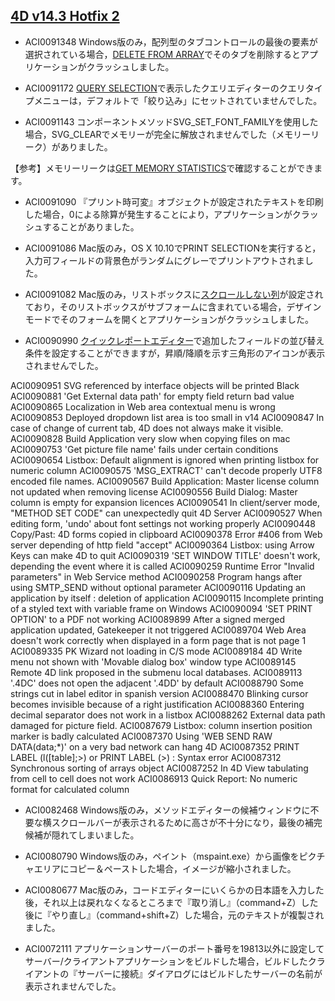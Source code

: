 [4D v14.3 Hotfix 2](http://forums.4d.fr/Post/FR/15945962/1/15945963)
---
* ACI0091348 Windows版のみ，配列型のタブコントロールの最後の要素が選択されている場合，[DELETE FROM ARRAY](http://doc.4d.com/4Dv14/4D/14.3/DELETE-FROM-ARRAY.301-1697569.ja.html)でそのタブを削除するとアプリケーションがクラッシュしました。

* ACI0091172 [QUERY SELECTION](http://doc.4d.com/4Dv14/4D/14.3/QUERY-SELECTION.301-1697129.ja.html)で表示したクエリエディターのクエリタイプメニューは，デフォルトで「絞り込み」にセットされていませんでした。

* ACI0091143 コンポーネントメソッドSVG_SET_FONT_FAMILYを使用した場合，SVG_CLEARでメモリーが完全に解放されませんでした（メモリーリーク）がありました。

【参考】メモリーリークは[GET MEMORY STATISTICS](http://doc.4d.com/4Dv14/4D/14.3/GET-MEMORY-STATISTICS.301-1696594.ja.html)で確認することができます。

* ACI0091090 『プリント時可変』オブジェクトが設定されたテキストを印刷した場合，0による除算が発生することにより，アプリケーションがクラッシュすることがありました。

* ACI0091086 Mac版のみ，OS X 10.10でPRINT SELECTIONを実行すると，入力可フィールドの背景色がランダムにグレーでプリントアウトされました。

* ACI0091082 Mac版のみ，リストボックスに[スクロールしない列](http://doc.4d.com/4Dv14/4D/14.3/List-box-specific-properties.300-1705526.ja.html)が設定されており，そのリストボックスがサブフォームに含まれている場合，デザインモードでそのフォームを開くとアプリケーションがクラッシュしました。

* ACI0090990 [クイックレポートエディター](http://doc.4d.com/4Dv14/4D/14.3/Sorting-report-records.300-1705505.ja.html)で追加したフィールドの並び替え条件を設定することができますが，昇順/降順を示す三角形のアイコンが表示されませんでした。

ACI0090951 SVG referenced by interface objects will be printed Black
ACI0090881 'Get External data path' for empty field return bad value
ACI0090865 Localization in Web area contextual menu is wrong
ACI0090853 Deployed dropdown list area is too small in v14
ACI0090847 In case of change of current tab, 4D does not always make it visible.
ACI0090828 Build Application very slow when copying files on mac
ACI0090753 'Get picture file name' fails under certain conditions
ACI0090654 Listbox: Default alignment is ignored when printing listbox for numeric column
ACI0090575 'MSG_EXTRACT' can't decode properly UTF8 encoded file names.
ACI0090567 Build Application: Master license column not updated when removing license
ACI0090556 Build Dialog: Master column is empty for expansion licences
ACI0090541 In client/server mode, "METHOD SET CODE" can unexpectedly quit 4D Server
ACI0090527 When editing form, 'undo' about font settings not working properly
ACI0090448 Copy/Past: 4D forms copied in clipboard
ACI0090378 Error #406 from Web server depending of http field "accept"
ACI0090364 Listbox: using Arrow Keys can make 4D to quit
ACI0090319 'SET WINDOW TITLE' doesn't work, depending the event where it is called
ACI0090259 Runtime Error "Invalid parameters" in Web Service method
ACI0090258 Program hangs after using SMTP_SEND without optional parameter
ACI0090116 Updating an application by itself : deletion of application
ACI0090115 Incomplete printing of a styled text with variable frame on Windows
ACI0090094 'SET PRINT OPTION' to a PDF not working
ACI0089899 After a signed merged application updated, Gatekeeper it not triggered
ACI0089704 Web Area doesn't work correctly when displayed in a form page that is not page 1
ACI0089335 PK Wizard not loading in C/S mode
ACI0089184 4D Write menu not shown with 'Movable dialog box' window type
ACI0089145 Remote 4D link proposed in the submenu local databases.
ACI0089113 '.4DC' does not open the adjacent '.4DD' by default
ACI0088790 Some strings cut in label editor in spanish version
ACI0088470 Blinking cursor becomes invisible because of a right justification
ACI0088360 Entering decimal separator does not work in a listbox
ACI0088262 External data path damaged for picture field.
ACI0087679 Listbox: column insertion position marker is badly calculated
ACI0087370 Using 'WEB SEND RAW DATA(data;*)' on a very bad network can hang 4D
ACI0087352 PRINT LABEL (l([table];>) or PRINT LABEL (>) : Syntax error
ACI0087312 Synchronous sorting of arrays object
ACI0087252 In 4D View tabulating from cell to cell does not work
ACI0086913 Quick Report: No numeric format for calculated column

* ACI0082468 Windows版のみ，メソッドエディターの候補ウィンドウに不要な横スクロールバーが表示されるために高さが不十分になり，最後の補完候補が隠れてしまいました。

* ACI0080790 Windows版のみ，ペイント（mspaint.exe）から画像をピクチャエリアにコピー＆ペーストした場合，イメージが縮小されました。

* ACI0080677 Mac版のみ，コードエディターにいくらかの日本語を入力した後，それ以上は戻れなくなるところまで『取り消し』（command+Z）した後に『やり直し』（command+shift+Z）した場合，元のテキストが複製されました。

* ACI0072111 アプリケーションサーバーのポート番号を19813以外に設定してサーバー/クライアントアプリケーションをビルドした場合，ビルドしたクライアントの『サーバーに接続』ダイアログにはビルドしたサーバーの名前が表示されませんでした。
